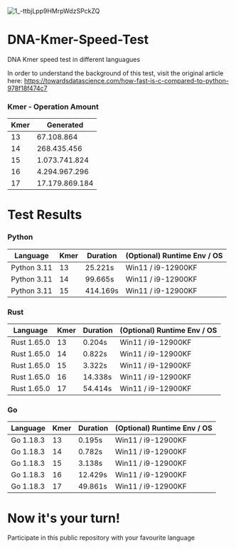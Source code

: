 ![1_-ttbjLpp9HMrpWdzSPckZQ](https://user-images.githubusercontent.com/28011628/204269417-e3068e15-e3f7-4cb1-9528-6df97f61ae25.png)



# DNA-Kmer-Speed-Test
DNA Kmer speed test in different languagues

In order to understand the background of this test, visit the original article here: https://towardsdatascience.com/how-fast-is-c-compared-to-python-978f18f474c7


### Kmer - Operation Amount

| Kmer | Generated |
|------|-----------|
| 13 | 67.108.864 |
| 14 | 268.435.456 |
| 15 | 1.073.741.824 |
| 16 | 4.294.967.296 |
| 17 | 17.179.869.184 |


# Test Results

### Python

| Language | Kmer | Duration | (Optional) Runtime Env / OS |
|----------|------|----------|-----------------------------|
| Python 3.11 | 13 | 25.221s | Win11 / i9-12900KF |
| Python 3.11 | 14 | 99.665s | Win11 / i9-12900KF |
| Python 3.11 | 15 | 414.169s | Win11 / i9-12900KF |

### Rust

| Language | Kmer | Duration | (Optional) Runtime Env / OS |
|----------|------|----------|-----------------------------|
| Rust 1.65.0 | 13 | 0.204s | Win11 / i9-12900KF |
| Rust 1.65.0 | 14 | 0.822s | Win11 / i9-12900KF |
| Rust 1.65.0 | 15 | 3.322s | Win11 / i9-12900KF |
| Rust 1.65.0 | 16 | 14.338s | Win11 / i9-12900KF |
| Rust 1.65.0 | 17 | 54.414s | Win11 / i9-12900KF |

### Go

| Language | Kmer | Duration | (Optional) Runtime Env / OS |
|----------|------|----------|-----------------------------|
| Go 1.18.3 | 13 | 0.195s | Win11 / i9-12900KF |
| Go 1.18.3 | 14 | 0.782s | Win11 / i9-12900KF |
| Go 1.18.3 | 15 | 3.138s | Win11 / i9-12900KF |
| Go 1.18.3 | 16 | 12.429s | Win11 / i9-12900KF |
| Go 1.18.3 | 17 | 49.861s | Win11 / i9-12900KF |



# Now it's your turn!

Participate in this public repository with your favourite language
